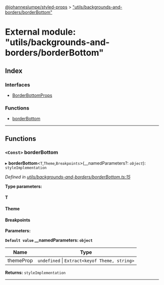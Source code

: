 [@johanneslumpe/styled-props](../README.md) > ["utils/backgrounds-and-borders/borderBottom"](../modules/_utils_backgrounds_and_borders_borderbottom_.md)

# External module: "utils/backgrounds-and-borders/borderBottom"

## Index

### Interfaces

* [BorderBottomProps](../interfaces/_utils_backgrounds_and_borders_borderbottom_.borderbottomprops.md)

### Functions

* [borderBottom](_utils_backgrounds_and_borders_borderbottom_.md#borderbottom)

---

## Functions

<a id="borderbottom"></a>

### `<Const>` borderBottom

▸ **borderBottom**<`T`,`Theme`,`Breakpoints`>(__namedParameters?: *`object`*): `styleImplementation`

*Defined in [utils/backgrounds-and-borders/borderBottom.ts:15](https://github.com/johanneslumpe/styled-props/blob/8e709f1/src/utils/backgrounds-and-borders/borderBottom.ts#L15)*

**Type parameters:**

#### T 
#### Theme 
#### Breakpoints 
**Parameters:**

**`Default value` __namedParameters: `object`**

| Name | Type |
| ------ | ------ |
| themeProp | `undefined` \| `Extract<keyof Theme, string>` |

**Returns:** `styleImplementation`

___


